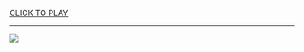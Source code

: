 
<a href="https://premium76.site?title=monopoly_board_game_unblocked&ref=13M">CLICK TO PLAY</a></h3>
<hr>

<a href="https://premium76.site?title=monopoly_board_game_unblocked&ref=13M"><img src="https://clearcache.store/games.png"></a>


